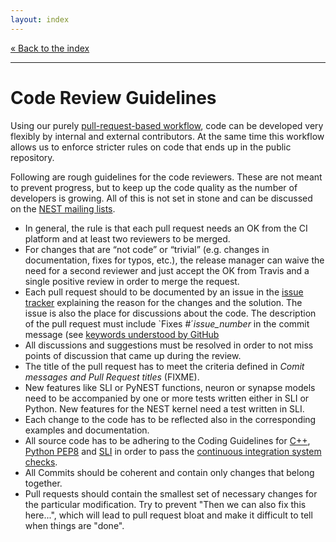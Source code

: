 ```yaml
---
layout: index
---
```


[« Back to the index](index)

<hr>

# Code Review Guidelines

Using our purely [pull-request-based workflow](development_workflow),
code can be developed very flexibly by internal and external
contributors. At the same time this workflow allows us to enforce
stricter rules on code that ends up in the public repository.

Following are rough guidelines for the code reviewers. These are not
meant to prevent progress, but to keep up the code quality as the
number of developers is growing. All of this is not set in stone and
can be discussed on the [NEST mailing
lists](http://www.nest-simulator.org/community/).

* In general, the rule is that each pull request needs an OK from the CI
  platform and at least two reviewers to be merged.
* For changes that are “not code” or “trivial” (e.g. changes in documentation,
  fixes for typos, etc.), the release manager can waive the need for a second
  reviewer and just accept the OK from Travis and a single positive review in
  order to merge the request.
* Each pull request should to be documented by an issue in the [issue
  tracker](https://github.com/nest/nest-simulator/issues) explaining the reason
  for the changes and the solution. The issue is also the place for discussions
  about the code. The description of the pull request must include
  `Fixes #´*issue_number* in the commit message (see [keywords understood by
  GitHub](https://help.github.com/en/github/managing-your-work-on-github/closing-issues-using-keywords)
* All discussions and suggestions must be resolved in order to not miss points
  of discussion that came up during the review.
* The title of the pull request has to meet the criteria defined in *Comit
  messages and Pull Request titles* (FIXME). 
* New features like SLI or PyNEST functions, neuron or synapse models need to
  be accompanied by one or more tests written either in SLI or Python. New
  features for the NEST kernel need a test written in SLI.
* Each change to the code has to be reflected also in the corresponding
  examples and documentation.
* All source code has to be adhering to the Coding Guidelines for
  [C++](coding_guidelines_c++), [Python PEP8](https://www.python.org/dev/peps/pep-0008/)
  and [SLI](coding_guidelines_sli) in order to pass the [continuous integration
  system checks](continuous_integration).
* All Commits should be coherent and contain only changes that belong together.
* Pull requests should contain the smallest set of necessary changes for the
  particular modification. Try to prevent "Then we can also fix this here...",
  which will lead to pull request bloat and make it difficult to tell when
  things are "done".
